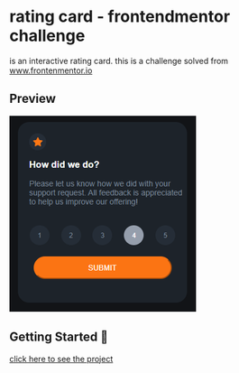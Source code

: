 # rating card - frontendmentor challenge

is an interactive rating card. this is a challenge solved from www.frontenmentor.io

## Preview

![](https://github.com/fabio-andres/rating-card/blob/master/Captura%20de%20pantalla%202022-08-17%20062017.png)

## Getting Started 🚀

[click here to see the project](https://fabio-andres.github.io/rating-card/)
